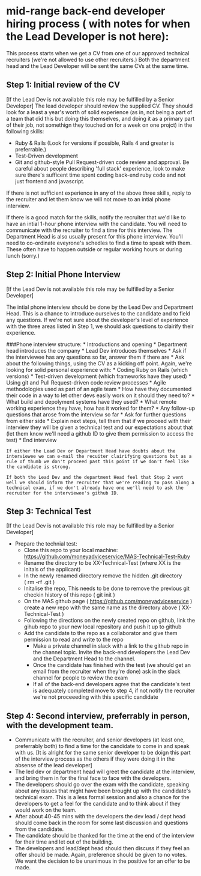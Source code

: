 #  mid-range back-end developer hiring process ( with notes for when the Lead Developer is not here):

This process starts when we get a CV from one of our approved technical recruiters (we're not allowed to use other recruiters.)  Both the department head and the Lead Developer will be sent the same CVs at the same time.


## Step 1:  Initial review of the CV
[If the Lead Dev is not available this role may be fulfilled by a Senior Developer]
The lead developer should review the supplied CV.  They should look for a least a year's worth of solid experience (as in, not being a part of a team that did this but doing this themselves, and doing it as a primary part of their job, not somethign they touched on for a week on one projct) in the following skills:

  * Ruby & Rails (Look for versions if possible, Rails 4 and greater is preferrable.)
  * Test-Driven development
  * Git and github-style Pull Request-driven code review and approval.
    Be careful about people describing 'full stack' experience, look to make sure there's sufficent time spent coding back-end ruby code and not just frontend and javascript.

If there is not sufficient experience in any of the above three skills, reply to the recruiter and let them know we will not move to an intial phone interview.

If there is a good match for the skills, notify the recruiter that we'd like to have an intial 1-hour phone interview with the candidate.  You will need to communicate with the recruiter to find a time for this interview.  The Department Head is also usually present for this phone interview.  You'll need to co-ordinate eveyrone's schedles to find a time to speak with them.  These often have to happen outside or regular working hours or during lunch (sorry.)

## Step 2:  Initial Phone Interview
[If the Lead Dev is not available this role may be fulfilled by a Senior Developer]

The intial phone interview should be done by the Lead Dev and Department Head.  This is a chance to introduce ourselves to the candidate and to field any questions.  If we're not sure about the developer's level of experience with the three areas listed in Step 1, we should ask questions to clairify their experience.

###Phone interview structure:
    * Introductions and opening
    * Department head introduces the company
    * Lead Dev introduces themselves
    * Ask if the interviewee has any questions so far, answer them if there are
    * Ask about the following things, using the CV as a kicking off point.  Again, we're looking for solid personal experience with:
        * Coding Ruby on Rails (which versions)
        * Test-driven development (which frameworks have they used)
        * Using git and Pull Request-driven code review processes
        * Agile methodologies used as part of an agile team
        * How have they documented their code in a way to let other devs easily work on it should they need to?
        * What build and depolyment systems have they used?
        * What remote working experience they have, how has it worked for them?
        * Any follow-up questions that arose from the interview so far
    * Ask for further questions from either side
    * Explain next steps, tell them that if we proceed with their interview they will be given a technical test and our expectations about that (let them know we'll need a github ID to give them permission to access the test)
    * End interview

    If either the Lead Dev or Department Head have doubts about the interviewee we can e-mail the recuiter clairifying questions but as a rule of thumb we don't proceed past this point if we don't feel like the candidate is strong.

    If both the Lead Dev and the department Head feel that Step 2 went well we should inform the recruiter that we're reading to pass along a technical exam, if we don't already have one we'll need to ask the recruiter for the interviewee's github ID.


## Step 3: Technical Test
[If the Lead Dev is not available this role may be fulfilled by a Senior Developer]

* Prepare the technial test:
  * Clone this repo to your local machine: https://github.com/moneyadviceservice/MAS-Technical-Test-Ruby
  * Rename the directory to be XX-Technical-Test (where XX is the initals of the applicant)
  * In the newly renamed directory remove the hidden .git directory  
        ( rm -rf .git )
  * Initalise the repo, This needs to be done to remove the previous git checkin history of this repo
        ( git init )  
  * On the MAS github page ( https://github.com/moneyadviceservice ) create a new repo with the same name as the directory above ( XX-Technical-Test )
  * Following the directions on the newly created repo on github, link the gihub repo to your new local repository and push it up to github
  * Add the candidate to the repo as a collaborator and give them permission to read and write to the repo
    * Make a private channel in slack with a link to the github repo in the channel topic.  Invite the back-end developers the Lead Dev and the Department Head to the channel.
    * Once the candidate has finished with the test (we should get an email from the recruiter when they're done) ask in the slack channel for people to review the exam
    * If all of the back-end developers agree that the candidate's test is adequately completed move to step 4, if not notify the recruiter we're not proceeeding with this specific candidate

## Step 4: Second interview, preferrably in person, with the development team.
* Communicate with the recruiter, and senior developers (at least one, preferrably both) to find a time for the candidate to come in and speak with us. [It is alright for the same senior developer to be doign this part of the interview process as the others if they were doing it in the absense of the lead developer]
* The led dev or department head will greet the candidate at the interview, and bring them in for the final face to face with the developers.  
* The developers should go over the exam with the candidate, speaking about any issues that might have been brought up with the candidate's technical exam.  This is a less formal session and also a chance for the developers to get a feel for the candidate and to think about if they would work on the team.
* After about 40-45 mins with the developers the dev lead / dept head should come back in the room for some last discussion and questions from the candidate.  
* The candidate should be thanked for the time at the end of the interview for their time and let out of the building.
* The developers and lead/dept head should then discuss if they feel an offer should be made.  Again, preference should be given to no votes.  We want the decision to be unanimous in the positive for an offer to be made.